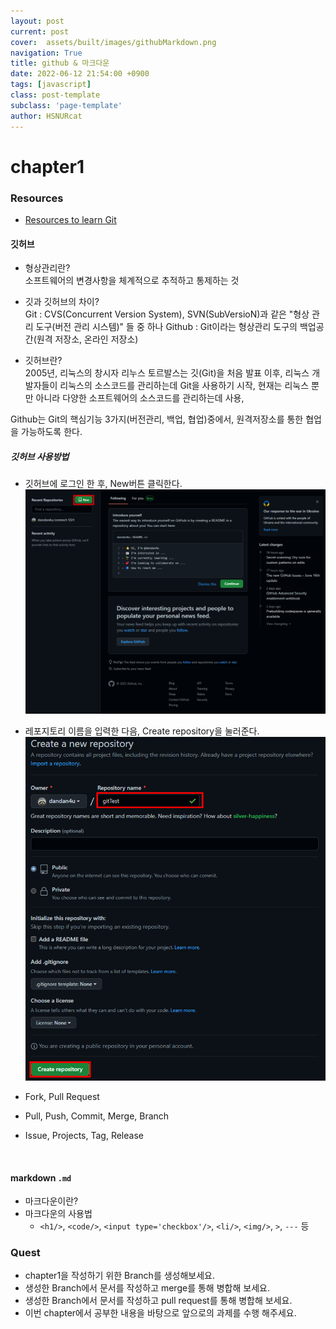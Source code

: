 ```yaml
---
layout: post
current: post
cover:  assets/built/images/githubMarkdown.png
navigation: True
title: github & 마크다운
date: 2022-06-12 21:54:00 +0900
tags: [javascript]
class: post-template
subclass: 'page-template'
author: HSNURcat
---
```


# chapter1

### Resources

- [Resources to learn Git](https://try.github.io)

#### 깃허브

- 형상관리란?  
소프트웨어의 변경사항을 체계적으로 추적하고 통제하는 것  
  
- 깃과 깃허브의 차이?  
Git : CVS(Concurrent Version System), SVN(SubVersioN)과 같은 "형상 관리 도구(버전 관리 시스템)" 들 중 하나
Github : Git이라는 형상관리 도구의 백업공간(원격 저장소, 온라인 저장소)  
  
- 깃허브란?  
2005년, 리눅스의 창시자 리누스 토르발스는 깃(Git)을 처음 발표 이후,
리눅스 개발자들이 리눅스의 소스코드를 관리하는데 Git을 사용하기 시작,
현재는 리눅스 뿐만 아니라 다양한 소프트웨어의 소스코드를 관리하는데 사용,

Github는 Git의 핵심기능 3가지(버전관리, 백업, 협업)중에서, 원격저장소를 통한 협업을 가능하도록 한다.
  
##### 깃허브 사용방법  
- 깃허브에 로그인 한 후, New버튼 클릭한다. 
![기본 사용법](../../assets/images/etc/chapter1/usageBasic1.png)    

- 레포지토리 이름을 입력한 다음, Create repository을 눌러준다. 
![기본 사용법](../../assets/images/etc/chapter1/usageBasic2.png)  



- Fork, Pull Request
- Pull, Push, Commit, Merge, Branch
- Issue, Projects, Tag, Release

<br>

#### markdown `.md`

- 마크다운이란?
- 마크다운의 사용법
  - `<h1/>`, `<code/>`, `<input type='checkbox'/>`, `<li/>`, `<img/>`, `>`, `---` 등

### Quest

- chapter1을 작성하기 위한 Branch를 생성해보세요.
- 생성한 Branch에서 문서를 작성하고 merge를 통해 병합해 보세요.
- 생성한 Branch에서 문서를 작성하고 pull request를 통해 병합해 보세요.
- 이번 chapter에서 공부한 내용을 바탕으로 앞으로의 과제를 수행 해주세요.
